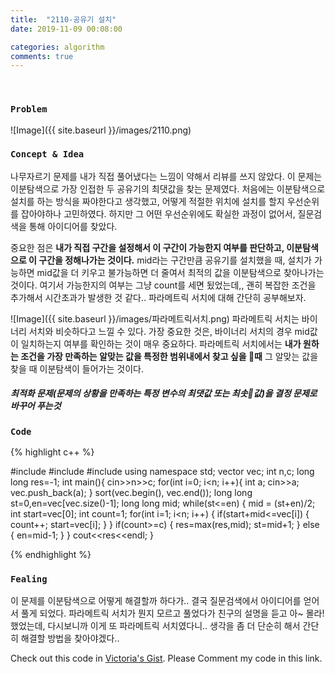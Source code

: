 ```yaml
---
title:  "2110-공유기 설치"
date: 2019-11-09 00:08:00

categories: algorithm
comments: true
---
```


<br>

### `Problem`
![Image]({{ site.baseurl }}/images/2110.png)
<br>

### `Concept & Idea`
나무자르기 문제를 내가 직접 풀어냈다는 느낌이 약해서 리뷰를 쓰지 않았다.
이 문제는 이분탐색으로 가장 인접한 두 공유기의 최댓값을 찾는 문제였다.
처음에는 이분탐색으로 설치를 하는 방식을 짜야한다고 생각했고, 어떻게 적절한 위치에 설치를 할지 우선순위를 잡아야하나 고민하였다.
하지만 그 어떤 우선순위에도 확실한 과정이 없어서, 질문검색을 통해 아이디어를 찾았다.

중요한 점은 **내가 직접 구간을 설정해서 이 구간이 가능한지 여부를 판단하고, 이분탐색으로 이 구간을 정해나가는 것이다.**
mid라는 구간만큼 공유기를 설치했을 때, 설치가 가능하면 mid값을 더 키우고 불가능하면 더 줄여서 최적의 값을 이분탐색으로 찾아나가는 것이다.
여기서 가능한지의 여부는 그냥 count를 세면 됬었는데,, 괜히 복잡한 조건을 추가해서 시간초과가 발생한 것 같다..
파라메트릭 서치에 대해 간단히 공부해보자.

![Image]({{ site.baseurl }}/images/파라메트릭서치.png)
파라메트릭 서치는 바이너리 서치와 비슷하다고 느낄 수 있다.
가장 중요한 것은, 바이너리 서치의 경우 mid값이 일치하는지 여부를 확인하는 것이 매우 중요하다.
파라메트릭 서치에서는 **내가 원하는 조건을 가장 만족하는 알맞는 값을 특정한 범위내에서 찾고 싶을 때** 그 알맞는 값을 찾을 때 이분탐색이 들어가는 것이다.

##### 최적화 문제(문제의 상황을 만족하는 특정 변수의 최댓값 또는 최솟값)을 결정 문제로 바꾸어 푸는것

### `Code`
{% highlight c++ %}

#include <iostream>
#include <vector>
#include <algorithm>
using namespace std;
vector<long long> vec;
int n,c;
long long res=-1;
int main(){
    cin>>n>>c;
    for(int i=0; i<n; i++){
        int a;
        cin>>a;
        vec.push_back(a);
    }
    sort(vec.begin(), vec.end());
    long long st=0,en=vec[vec.size()-1];
    long long mid;
    while(st<=en) {
        mid = (st+en)/2;
        int start=vec[0];
        int count=1;
        for(int i=1; i<n; i++) {
            if(start+mid<=vec[i]) {
                count++;
                start=vec[i];
            }
        }
        if(count>=c) {
            res=max(res,mid);
            st=mid+1;
        } else {
            en=mid-1;
        }
    }
    cout<<res<<endl;
}

{% endhighlight %}
<br>

### `Fealing`
이 문제를 이분탐색으로 어떻게 해결할까 하다가.. 결국 질문검색에서 아이디어를 얻어서 풀게 되었다.
파라메트릭 서치가 뭔지 모르고 풀었다가 친구의 설명을 듣고 아~ 몰라!했었는데, 다시보니까 이게 또 파라메트릭 서치였다니..
생각을 좀 더 단순히 해서 간단히 해결할 방법을 찾아야겠다..

Check out this code in [Victoria's Gist][Vic's gist]. Please Comment my code in this link.

[Vic's gist]: https://gist.github.com/victoriagjh/d4b1781086424ba94fe098cb5e99cc01
